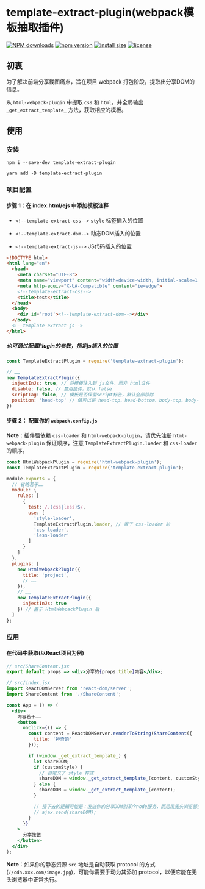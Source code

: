 # template-extract-plugin(webpack模板抽取插件)

[![NPM downloads](http://img.shields.io/npm/dm/template-extract-plugin.svg?style=flat-square)](https://www.npmjs.com/package/template-extract-plugin)
[![npm version](https://badge.fury.io/js/template-extract-plugin.svg)](https://badge.fury.io/js/template-extract-plugin)
[![install size](https://packagephobia.now.sh/badge?p=template-extract-plugin)](https://packagephobia.now.sh/result?p=template-extract-plugin)
[![license](http://img.shields.io/npm/l/template-extract-plugin.svg)](https://github.com/BobbyLH/template-extract-plugin/blob/master/LICENSE)

## 初衷
为了解决前端分享截图痛点，旨在项目 webpack 打包阶段，提取出分享DOM的信息。

从 `html-webpack-plugin` 中提取 `css` 和 `html`，并全局输出 `_get_extract_template_` 方法，获取相应的模板。

## 使用

### 安装

```shell
npm i --save-dev template-extract-plugin

yarn add -D template-extract-plugin
```

### 项目配置
#### 步骤 1：在 index.html/ejs 中添加模板注释

- `<!--template-extract-css-->` `style` 标签插入的位置

- `<!--template-extract-dom-->` 动态DOM插入的位置

- `<!--template-extract-js-->` JS代码插入的位置

```html
<!DOCTYPE html>
<html lang="en">
  <head>
    <meta charset="UTF-8">
    <meta name="viewport" content="width=device-width, initial-scale=1.0">
    <meta http-equiv="X-UA-Compatible" content="ie=edge">
    <!--template-extract-css-->
    <title>test</title>
  </head>
  <body>
    <div id='root'><!--template-extract-dom--></div>
  </body>
  <!--template-extract-js-->
</html>
```

##### 也可通过配置Plugin的参数，指定js插入的位置

```js
const TemplateExtractPlugin = require('template-extract-plugin');

// ……
new TemplateExtractPlugin({
  injectInJs: true, // 将模板注入到 js文件，而非 html文件
  disable: false, // 禁用插件，默认 false 
  scriptTag: false, // 模板是否保留script标签，默认全部移除
  position: 'head-top' // 值可以是 head-top、head-bottom、body-top、body-bottom，默认 body-bottom
})
```

#### 步骤 2： 配置你的 `webpack.config.js`
**Note**：插件强依赖 `css-loader` 和 `html-webpack-plugin`，请优先注册 `html-webpack-plugin` 保证顺序，注意 `TemplateExtractPlugin.loader` 和 `css-loader` 的顺序。

```js
const HtmlWebpackPlugin = require('html-webpack-plugin');
const TemplateExtractPlugin = require('template-extract-plugin');

module.exports = {
  // 省略若干……
  module: {
    rules: [
      {
        test: /.(css|less)$/,
        use: [
          'style-loader',
          TemplateExtractPlugin.loader, // 置于 css-loader 前
          'css-loader',
          'less-loader'
        ]
      }
    ]
  },
  plugins: [
    new HtmlWebpackPlugin({
      title: 'project',
      // ……
    }),
    // ……
    new TemplateExtractPlugin({
      injectInJs: true
    }) // 置于 HtmlWebpackPlugin 后
  ]
};
```

### 应用
#### 在代码中获取(以React项目为例)
```jsx
// src/ShareContent.jsx
export default props => <div>分享的{props.title}内容</div>;
```

```jsx
// src/index.jsx
import ReactDOMServer from 'react-dom/server';
import ShareContent from './ShareContent';

const App = () => (
  <div>
    内容若干……
    <button
      onClick={() => {
        const content = ReactDOMServer.renderToString(ShareContent({
          title: '神奇的'
        }));

        if (window._get_extract_template_) {
          let shareDOM;
          if (customStyle) {
            // 自定义了 style 样式
            shareDOM = window._get_extract_template_(content, customStyle);
          } else {
            shareDOM = window._get_extract_template_(content);
          }

          // 接下去的逻辑可能是：发送你的分享DOM到某个node服务，而后用无头浏览器生成图片的相关信息返回给客户端
          // ajax.send(shareDOM);
        }
      }}
    >
      分享按钮
    </button>
  </div>
);
```

**Note**：如果你的静态资源 `src` 地址是自动获取 protocol 的方式(`//cdn.xxx.com/image.jpg`)，可能你需要手动为其添加 protocol，以便它能在无头浏览器中正常执行。